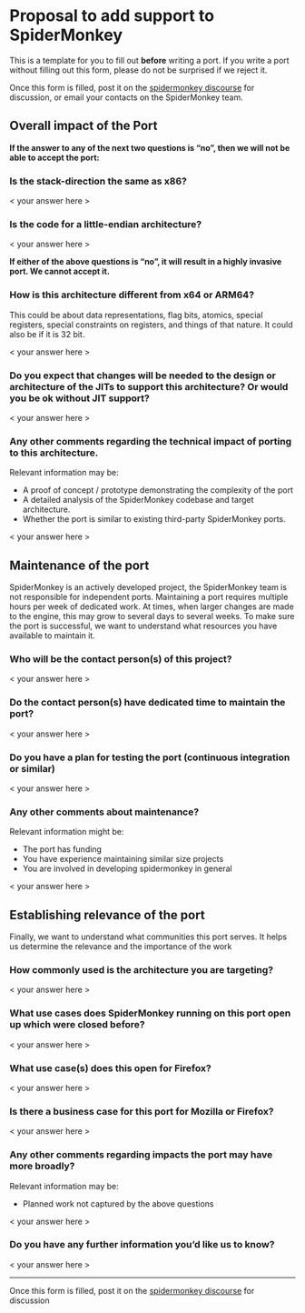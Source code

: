 # Proposal to add <architecture name> support to SpiderMonkey

This is a template for you to fill out **before** writing a port. If you write a port without filling out this form, please do not be surprised if we reject it.

Once this form is filled, post it on the [spidermonkey discourse](https://discourse.mozilla.org/c/spidermonkey/551) for discussion, or email your contacts on the SpiderMonkey team. 

## Overall impact of the Port

**If the answer to any of the next two questions is “no”, then we will not be able to accept the port:**

### Is the stack-direction the same as x86?

< your answer here >

### Is the code for a little-endian architecture?

< your answer here >

**If either of the above questions is “no”, it will result in a highly invasive port. We cannot accept it.**

### How is this architecture different from x64 or ARM64?
This could be about data representations, flag bits, atomics, special registers, special constraints on registers, and things of that nature. It could also be if it is 32 bit.

< your answer here >

### Do you expect that changes will be needed to the design or architecture of the JITs to support this architecture? Or would you be ok without JIT support?

< your answer here >

### Any other comments regarding the technical impact of porting to this architecture.

Relevant information may be:
* A proof of concept / prototype demonstrating the complexity of the port
* A detailed analysis of the SpiderMonkey codebase and target architecture.
* Whether the port is similar to existing third-party SpiderMonkey ports.

< your answer here >

## Maintenance of the port

SpiderMonkey is an actively developed project, the SpiderMonkey team is not responsible for independent ports. Maintaining a port requires multiple hours per week of dedicated work. At times, when larger changes are made to the engine, this may grow to several days to several weeks. To make sure the port is successful, we want to understand what resources you have available to maintain it.

### Who will be the contact person(s) of this project?

< your answer here >

### Do the contact person(s) have dedicated time to maintain the port?

< your answer here >

### Do you have a plan for testing the port (continuous integration or similar)

< your answer here >

### Any other comments about maintenance?
Relevant information might be:
* The port has funding
* You have experience maintaining similar size projects
* You are involved in developing spidermonkey in general

< your answer here >

## Establishing relevance of the port

Finally, we want to understand what communities this port serves. It helps us determine the relevance and the importance of the work

### How commonly used is the architecture you are targeting?

< your answer here >

### What use cases does SpiderMonkey running on this port open up which were closed before?

< your answer here >

### What use case(s) does this open for Firefox?

< your answer here >

### Is there a business case for this port for Mozilla or Firefox?

< your answer here >

### Any other comments regarding impacts the port may have more broadly?
Relevant information may be:
* Planned work not captured by the above questions

< your answer here >


### Do you have any further information you’d like us to know?

< your answer here >


-----

Once this form is filled, post it on the [spidermonkey discourse](https://discourse.mozilla.org/c/spidermonkey/551) for discussion
